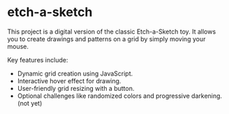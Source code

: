 # etch-a-sketch
This project is a digital version of the classic Etch-a-Sketch toy. It allows you to create drawings and patterns on a grid by simply moving your mouse.

Key features include:
- Dynamic grid creation using JavaScript.
- Interactive hover effect for drawing.
- User-friendly grid resizing with a button.
- Optional challenges like randomized colors and progressive darkening. (not yet)